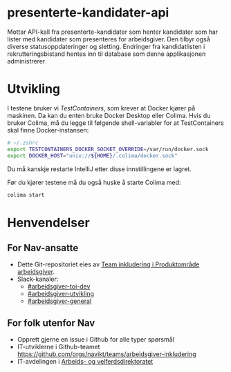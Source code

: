 # presenterte-kandidater-api

Mottar API-kall fra presenterte-kandidater som henter kandidater som har lister med kandidater som presenteres for arbeidsgiver. Den tilbyr også diverse statusoppdateringer og sletting.
Endringer fra kandidatlisten i rekrutteringsbistand hentes inn til database som denne applikasjonen administrerer

# Utvikling

I testene bruker vi _TestContainers_, som krever at Docker kjører på maskinen. Da kan du enten bruke Docker Desktop eller Colima. Hvis du bruker Colima, må du legge til følgende shell-variabler for at TestContainers skal finne Docker-instansen:

```sh
# ~/.zshrc
export TESTCONTAINERS_DOCKER_SOCKET_OVERRIDE=/var/run/docker.sock
export DOCKER_HOST="unix://${HOME}/.colima/docker.sock"
```

Du må kanskje restarte IntelliJ etter disse innstillingene er lagret.

Før du kjører testene må du også huske å starte Colima med:
```sh
colima start
```

# Henvendelser

## For Nav-ansatte

- Dette Git-repositoriet eies av [Team inkludering i Produktområde arbeidsgiver](https://navno.sharepoint.com/sites/intranett-prosjekter-og-utvikling/SitePages/Produktomr%C3%A5de-arbeidsgiver.aspx).
- Slack-kanaler:
    - [#arbeidsgiver-toi-dev](https://nav-it.slack.com/archives/C02HTU8DBSR)
    - [#arbeidsgiver-utvikling](https://nav-it.slack.com/archives/CD4MES6BB)
    - [#arbeidsgiver-general](https://nav-it.slack.com/archives/CCM649PDH)

## For folk utenfor Nav

- Opprett gjerne en issue i Github for alle typer spørsmål
- IT-utviklerne i Github-teamet https://github.com/orgs/navikt/teams/arbeidsgiver-inkludering
- IT-avdelingen i [Arbeids- og velferdsdirektoratet](https://www.nav.no/no/NAV+og+samfunn/Kontakt+NAV/Relatert+informasjon/arbeids-og-velferdsdirektoratet-kontorinformasjon)
